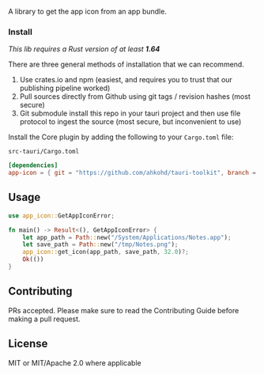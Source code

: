 A library to get the app icon from an app bundle.

### Install
_This lib requires a Rust version of at least **1.64**_

There are three general methods of installation that we can recommend.

1. Use crates.io and npm (easiest, and requires you to trust that our publishing pipeline worked)
2. Pull sources directly from Github using git tags / revision hashes (most secure)
3. Git submodule install this repo in your tauri project and then use file protocol to ingest the source (most secure, but inconvenient to use)

Install the Core plugin by adding the following to your `Cargo.toml` file:

`src-tauri/Cargo.toml`
```toml
[dependencies]
app-icon = { git = "https://github.com/ahkohd/tauri-toolkit", branch = "main" }
```
## Usage
```rust
use app_icon::GetAppIconError;

fn main() -> Result<(), GetAppIconError> {
    let app_path = Path::new("/System/Applications/Notes.app");
    let save_path = Path::new("/tmp/Notes.png");
    app_icon::get_icon(app_path, save_path, 32.0)?;
    Ok(())
}
```

## Contributing

PRs accepted. Please make sure to read the Contributing Guide before making a pull request.

## License
MIT or MIT/Apache 2.0 where applicable
